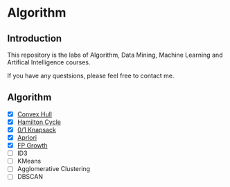 # Algorithm

## Introduction

This repository is the labs of Algorithm, Data Mining, Machine Learning and Artifical Intelligence courses.

If you have any questsions, please feel free to contact me.

## Algorithm

- [x] [Convex Hull](https://github.com/zjhzxhz/Algorithm/tree/master/ConvexHull)
- [x] [Hamilton Cycle](https://github.com/zjhzxhz/Algorithm/tree/master/HamiltonCycle)
- [x] [0/1 Knapsack](https://github.com/zjhzxhz/Algorithm/tree/master/Knapsack)
- [x] [Apriori](https://github.com/zjhzxhz/Algorithm/tree/master/Apriori)
- [x] [FP Growth](https://github.com/zjhzxhz/Algorithm/tree/master/FpGrowth)
- [ ] ID3
- [ ] KMeans
- [ ] Agglomerative Clustering
- [ ] DBSCAN